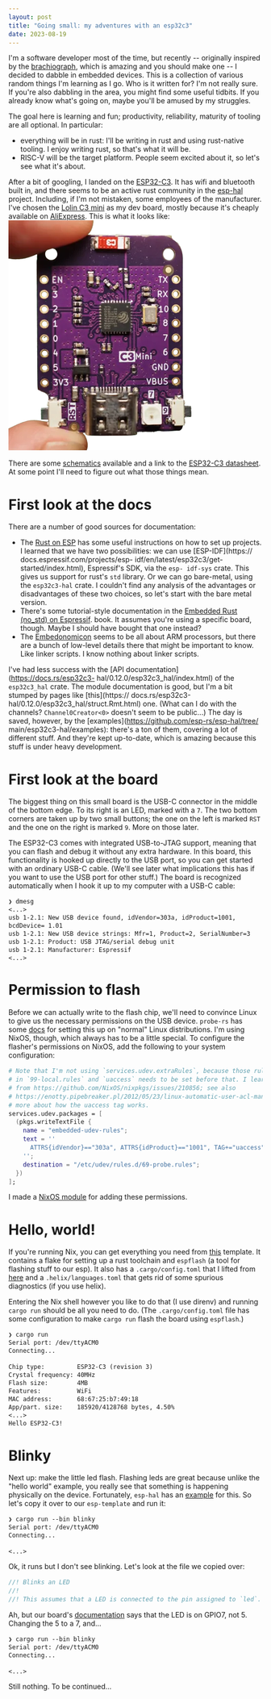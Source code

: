 ```yaml
---
layout: post
title: "Going small: my adventures with an esp32c3"
date: 2023-08-19
---
```


I'm a software developer most of the time, but recently -- originally inspired
by the [brachiograph](https://www.brachiograph.art/en/latest/), which is amazing
and you should make one -- I decided to dabble in embedded devices.
This is a collection of various random things I'm learning as I go.
Who is it written for? I'm not really sure. If you're also dabbling in the area,
you might find some useful tidbits. If you already know what's going on, maybe
you'll be amused by my struggles.

The goal here is learning and fun; productivity, reliability, maturity of tooling
are all optional. In particular:

- everything will be in rust: I'll be writing in rust and using rust-native tooling.
  I enjoy writing rust, so that's what it will be.
- RISC-V will be the target platform. People seem excited about it, so let's see what it's about.

After a bit of googling, I landed on the [ESP32-C3](https://www.espressif.com/en/products/socs/esp32-c3). It
has wifi and bluetooth built in, and there seems to be an active rust community in
the [esp-hal](https://github.com/esp-rs/esp-hal) project. Including, if I'm not mistaken, some employees of the
manufacturer.
I've chosen the [Lolin C3 mini](https://www.wemos.cc/en/latest/c3/c3_mini.html) as my dev board, mostly because it's
cheaply available on [AliExpress](https://www.aliexpress.us/item/3256804553736450.html?spm=a2g0o.cart.0.0.2ef938da0tl9KC&mp=1&gatewayAdapt=glo2usa&_randl_shipto=US).
This is what it looks like:
![](lolin-c3-mini.webp)

There are some [schematics](https://www.wemos.cc/en/latest/_static/files/sch_c3_mini_v2.1.0.pdf) available
and a link to the [ESP32-C3 datasheet](https://www.espressif.com/sites/default/files/documentation/esp32-c3_datasheet_en.pdf).
At some point I'll need to figure out what those things mean.

# First look at the docs

There are a number of good sources for documentation:
- The [Rust on ESP](https://esp-rs.github.io/book/introduction.html) has some
  useful instructions on how to set up projects. I learned that we have two
  possibilities: we can use [ESP-IDF](https:// docs.espressif.com/projects/esp-
  idf/en/latest/esp32c3/get-started/index.html), Espressif's SDK, via the `esp-
  idf-sys` crate. This gives us support for rust's `std` library. Or we can go
  bare-metal, using the `esp32c3-hal` crate. I couldn't find any analysis of the
  advantages or disadvantages of these two choices, so let's start with the bare
  metal version.
- There's some tutorial-style documentation in the [Embedded Rust (no_std) on
  Espressif](https://esp-rs.github.io/no_std-training/). book. It assumes you're
  using a specific board, though. Maybe I should have bought that one instead?
- The [Embedonomicon](https://docs.rust-embedded.org/embedonomicon/preface.html) seems to
  be all about ARM processors, but there are a bunch of low-level details there
  that might be important to know. Like linker scripts. I know nothing about linker scripts.

I've had less success with the [API documentation](https://docs.rs/esp32c3-
hal/0.12.0/esp32c3_hal/index.html) of the `esp32c3_hal` crate. The module
documentation is good, but I'm a bit stumped by pages like [this](https://
docs.rs/esp32c3-hal/0.12.0/esp32c3_hal/struct.Rmt.html) one. (What can I do
with the channels? `Channel0Creator<0>` doesn't seem to be public...) The day
is saved, however, by the [examples](https://github.com/esp-rs/esp-hal/tree/
main/esp32c3-hal/examples): there's a ton of them, covering a lot of different
stuff. And they're kept up-to-date, which is amazing because this stuff is under
heavy development.

# First look at the board

The biggest thing on this small board is the USB-C connector in the middle of the bottom edge.
To its right is an LED, marked with a `7`. The two bottom corners are taken up by two small buttons;
the one on the left is marked `RST` and the one on the right is marked `9`. More on those later.

The ESP32-C3 comes with integrated USB-to-JTAG support, meaning that you can flash and debug it without any
extra hardware. In this board, this functionality is hooked up
directly to the USB port, so you can get started with an ordinary USB-C cable.
(We'll see later what implications this has if you want to use the USB port for other stuff.)
The board is recognized automatically when I hook it up to my computer with a USB-C cable:

```
❯ dmesg
<...>
usb 1-2.1: New USB device found, idVendor=303a, idProduct=1001, bcdDevice= 1.01
usb 1-2.1: New USB device strings: Mfr=1, Product=2, SerialNumber=3
usb 1-2.1: Product: USB JTAG/serial debug unit
usb 1-2.1: Manufacturer: Espressif
<...>
```

# Permission to flash

Before we can actually write to the flash chip, we'll need to convince Linux to give us the necessary permissions
on the USB device. `probe-rs` has some [docs](https://probe.rs/docs/getting-started/probe-setup/) for setting
this up on "normal" Linux distributions. I'm using NixOS, though, which always has to be a little special.
To configure the flasher's permissions on NixOS, add the following to your system configuration:

```nix
# Note that I'm not using `services.udev.extraRules`, because those rules go
# in `99-local.rules` and `uaccess` needs to be set before that. I learned this
# from https://github.com/NixOS/nixpkgs/issues/210856; see also
# https://enotty.pipebreaker.pl/2012/05/23/linux-automatic-user-acl-management/ for
# more about how the uaccess tag works.
services.udev.packages = [
  (pkgs.writeTextFile {
    name = "embedded-udev-rules";
    text = ''
      ATTRS{idVendor}=="303a", ATTRS{idProduct}=="1001", TAG+="uaccess"
    '';
    destination = "/etc/udev/rules.d/69-probe.rules";
  })
];
```

I made a [NixOS module](https://github.com/jneem/probe-rs-rules) for adding these permissions.

# Hello, world!

If you're running Nix, you can get everything you need from [this](https://github.com/jneem/esp-template/) template.
It contains a flake for setting up a rust toolchain and `espflash` (a tool for flashing stuff to our esp).
It also has a `.cargo/config.toml` that I lifted from [here](https://github.com/esp-rs/esp-template) and a
`.helix/languages.toml` that gets rid of some spurious diagnostics (if you use helix).

Entering the Nix shell however you like to do that (I use direnv) and running `cargo run` should be all
you need to do. (The `.cargo/config.toml` file has some configuration to make `cargo run` flash the board using
`espflash`.)

```
❯ cargo run
Serial port: /dev/ttyACM0
Connecting...

Chip type:         ESP32-C3 (revision 3)
Crystal frequency: 40MHz
Flash size:        4MB
Features:          WiFi
MAC address:       68:67:25:b7:49:18
App/part. size:    185920/4128768 bytes, 4.50%
<...>
Hello ESP32-C3!
```

# Blinky

Next up: make the little led flash. Flashing leds are great because unlike the "hello world" example, you
really see that something is happening physically on the device.
Fortunately, `esp-hal` has an [example](https://github.com/esp-rs/esp-hal/blob/696b21bd92737f8e220a1b40bad448abecd090d3/esp32c3-hal/examples/blinky.rs)
for this. So let's copy it over to our `esp-template` and run it:

```
❯ cargo run --bin blinky
Serial port: /dev/ttyACM0
Connecting...

<...>
```

Ok, it runs but I don't see blinking. Let's look at the file we copied over:

```rust
//! Blinks an LED
//!
//! This assumes that a LED is connected to the pin assigned to `led`. (GPIO5)
```

Ah, but our board's [documentation](https://www.wemos.cc/en/latest/c3/c3_mini.html) says that
the LED is on GPIO7, not 5. Changing the 5 to a 7, and...

```
❯ cargo run --bin blinky
Serial port: /dev/ttyACM0
Connecting...

<...>
```

Still nothing. To be continued...
